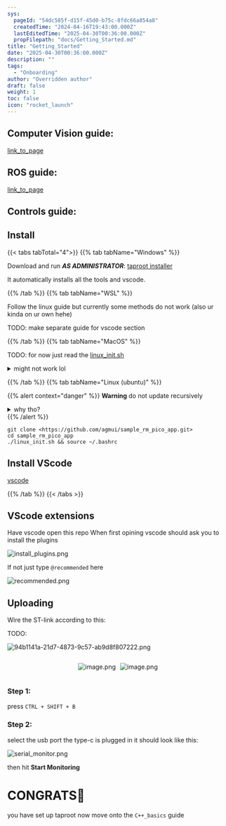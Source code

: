 ```yaml
---
sys:
  pageId: "54dc585f-d15f-45d0-b75c-8fdc66a854a8"
  createdTime: "2024-04-16T19:43:00.000Z"
  lastEditedTime: "2025-04-30T00:36:00.000Z"
  propFilepath: "docs/Getting_Started.md"
title: "Getting_Started"
date: "2025-04-30T00:36:00.000Z"
description: ""
tags:
  - "Onboarding"
author: "Overridden author"
draft: false
weight: 1
toc: false
icon: "rocket_launch"
---
```


## Computer Vision guide:

[link_to_page](86d45bc0-388b-4d26-8848-44f255f73d0e)

## ROS guide:

[link_to_page](3c76c1de-ec8f-46d6-8b0a-294005edc2d5)

## Controls guide:

## Install

{{< tabs tabTotal="4">}}
{{% tab tabName="Windows" %}}

Download and run _**AS ADMINISTRATOR**_: [taproot installer](https://github.com/Thornbots/TeachingFreshies/releases/tag/1.0)

It automatically installs all the tools and vscode.

{{% /tab %}}
{{% tab tabName="WSL" %}}

Follow the linux guide but currently some methods do not work (also ur kinda on ur own hehe)

TODO: make separate guide for vscode section

{{% /tab %}}
{{% tab tabName="MacOS" %}}

TODO: for now just read the [linux_init.sh](https://github.com/agmui/sample_rm_pico_app/blob/main/linux_init.sh)

<details>
<summary>might not work lol</summary>

`brew install libusb pkg-config`

Next install: [vscode](https://code.visualstudio.com/Download)

</details>

{{% /tab %}}
{{% tab tabName="Linux (ubuntu)" %}}

{{% alert context="danger" %}}
**Warning** do not update recursively
<details>
<summary>why tho?</summary>
There are some submodules that may go on for a while (like tinyusb) and I highly
recommend you don't need to get them.
If you want to see what submodules I update just look in `linux_init.sh`
</details>
{{% /alert %}}

```shell
git clone <https://github.com/agmui/sample_rm_pico_app.git>
cd sample_rm_pico_app
./linux_init.sh && source ~/.bashrc
```

## Install VScode

[vscode](https://code.visualstudio.com/Download)

{{% /tab %}}
{{< /tabs >}}

## VScode extensions

Have vscode open this repo
When first opining vscode should ask you to install the plugins

![install_plugins.png](https://prod-files-secure.s3.us-west-2.amazonaws.com/d518164a-d88e-44d1-a4ee-3adb3bd8bce0/89bd30f0-1825-4e77-867b-0a41ce370880/install_plugins.png?X-Amz-Algorithm=AWS4-HMAC-SHA256&X-Amz-Content-Sha256=UNSIGNED-PAYLOAD&X-Amz-Credential=ASIAZI2LB466ZXEOGNTT%2F20250624%2Fus-west-2%2Fs3%2Faws4_request&X-Amz-Date=20250624T061353Z&X-Amz-Expires=3600&X-Amz-Security-Token=IQoJb3JpZ2luX2VjEC4aCXVzLXdlc3QtMiJIMEYCIQCmLn16FRluEAfWaEPj1NzDsDgE8xzlooahv%2BzzeEcVwQIhAK3Lb9RdKOI9LRbXQUIwrL7VXFc44GLZ17LWajpqImItKv8DCCcQABoMNjM3NDIzMTgzODA1IgwM5b5oWIfNXmjFyn4q3AOG9LWC7fARgjj%2BbVtGyd3AQL66bfngPPbYcTI6Rf6hZB4fN2Kni4KZCfhrvO2%2FM%2F1RTLuYbOsPS5CtIPZEfZoCNnox8CbkbRkdqRIarHC2xZZny6mWbYOm3%2BNEG6SIxlJOYfkx9pMcTW5C1hbcymSzouu0248NfLOtXr9C3Drd6hb3K019S0GSIK7LNxZZthota0RMB%2B3bRiCgMza3WNTRhHe3e%2FhtV7rtjBn2cLZ%2FDMRqlESubnQP94Ydoy5CGThoChmt131PmS%2FiOfs9mF4w3UHBxNpXL5SRR0XHGTdKtCei%2B7rv1mSF6LLMmrA1kRvpMD%2FOny6vfTUp5l0EH5QFTiPJJPiuASPz1mbXcUi2%2BrE3gSMVT4kO7n2nMUuaFxbjqh9Dg8HPhnMt%2B9ROyzEQjaNACrQYilCU%2Bx3lSQYIJhBeHxa0cXC1tC3DXMtlUx85YEejQzkQWGyiiD1zmSi%2FBp1rBLQ7mlXbKq5y9fmf3eZ%2B87eXpHAMQedFANmuN8Te2TgxJG0zFm%2BbRHDUZenltWmFfGz6P88iKmRr3o8C0sFTCCtvsDeftSP7GeipNlhg4CDGzNTlRm7GEI9RrPJC0PzWYIEz6fG3iktI5qeIO%2FHkvokGMKukxQ3KWTDx9ujCBjqkAQ%2F4DVgsoGbMQbDREhwrk0FHjg2gmGdUGRYA%2FOmpblN%2FATIKcSmP1jnC%2FankQxzyaJzQef7fY%2BDNxhrCiN3i62IzWIT1Dgg%2FUpUdLQk471OWgvuzn7EC9460x6F4H0ClSN0KGSXZ8vbjbIv9AfnngkJWOJCfodpY7cfg95hFiQvZigM%2Bx7RMS2uxne4El4CH74%2FOflSF94CM2mnEHmwBLbNM%2FMKt&X-Amz-Signature=c98df40a0ef06308dc71d644cca15ecaf2c44aa8e2b621143afbe6677cc8f013&X-Amz-SignedHeaders=host&x-amz-checksum-mode=ENABLED&x-id=GetObject)

If not just type `@recommended` here  

![recommended.png](https://prod-files-secure.s3.us-west-2.amazonaws.com/d518164a-d88e-44d1-a4ee-3adb3bd8bce0/61e661e9-5d85-4dfc-be0d-8d2097a5e793/recommended.png?X-Amz-Algorithm=AWS4-HMAC-SHA256&X-Amz-Content-Sha256=UNSIGNED-PAYLOAD&X-Amz-Credential=ASIAZI2LB466ZXEOGNTT%2F20250624%2Fus-west-2%2Fs3%2Faws4_request&X-Amz-Date=20250624T061353Z&X-Amz-Expires=3600&X-Amz-Security-Token=IQoJb3JpZ2luX2VjEC4aCXVzLXdlc3QtMiJIMEYCIQCmLn16FRluEAfWaEPj1NzDsDgE8xzlooahv%2BzzeEcVwQIhAK3Lb9RdKOI9LRbXQUIwrL7VXFc44GLZ17LWajpqImItKv8DCCcQABoMNjM3NDIzMTgzODA1IgwM5b5oWIfNXmjFyn4q3AOG9LWC7fARgjj%2BbVtGyd3AQL66bfngPPbYcTI6Rf6hZB4fN2Kni4KZCfhrvO2%2FM%2F1RTLuYbOsPS5CtIPZEfZoCNnox8CbkbRkdqRIarHC2xZZny6mWbYOm3%2BNEG6SIxlJOYfkx9pMcTW5C1hbcymSzouu0248NfLOtXr9C3Drd6hb3K019S0GSIK7LNxZZthota0RMB%2B3bRiCgMza3WNTRhHe3e%2FhtV7rtjBn2cLZ%2FDMRqlESubnQP94Ydoy5CGThoChmt131PmS%2FiOfs9mF4w3UHBxNpXL5SRR0XHGTdKtCei%2B7rv1mSF6LLMmrA1kRvpMD%2FOny6vfTUp5l0EH5QFTiPJJPiuASPz1mbXcUi2%2BrE3gSMVT4kO7n2nMUuaFxbjqh9Dg8HPhnMt%2B9ROyzEQjaNACrQYilCU%2Bx3lSQYIJhBeHxa0cXC1tC3DXMtlUx85YEejQzkQWGyiiD1zmSi%2FBp1rBLQ7mlXbKq5y9fmf3eZ%2B87eXpHAMQedFANmuN8Te2TgxJG0zFm%2BbRHDUZenltWmFfGz6P88iKmRr3o8C0sFTCCtvsDeftSP7GeipNlhg4CDGzNTlRm7GEI9RrPJC0PzWYIEz6fG3iktI5qeIO%2FHkvokGMKukxQ3KWTDx9ujCBjqkAQ%2F4DVgsoGbMQbDREhwrk0FHjg2gmGdUGRYA%2FOmpblN%2FATIKcSmP1jnC%2FankQxzyaJzQef7fY%2BDNxhrCiN3i62IzWIT1Dgg%2FUpUdLQk471OWgvuzn7EC9460x6F4H0ClSN0KGSXZ8vbjbIv9AfnngkJWOJCfodpY7cfg95hFiQvZigM%2Bx7RMS2uxne4El4CH74%2FOflSF94CM2mnEHmwBLbNM%2FMKt&X-Amz-Signature=9bcde84d41411a69cdc48904eb2d90e33ab5e47335a841ef384c6922235deeab&X-Amz-SignedHeaders=host&x-amz-checksum-mode=ENABLED&x-id=GetObject)

## Uploading

Wire the ST-link according to this:

TODO:

![94b1141a-21d7-4873-9c57-ab9d8f807222.png](https://prod-files-secure.s3.us-west-2.amazonaws.com/d518164a-d88e-44d1-a4ee-3adb3bd8bce0/e5fad17d-ab82-4300-9f4c-505ab4b1202c/94b1141a-21d7-4873-9c57-ab9d8f807222.png?X-Amz-Algorithm=AWS4-HMAC-SHA256&X-Amz-Content-Sha256=UNSIGNED-PAYLOAD&X-Amz-Credential=ASIAZI2LB466ZXEOGNTT%2F20250624%2Fus-west-2%2Fs3%2Faws4_request&X-Amz-Date=20250624T061353Z&X-Amz-Expires=3600&X-Amz-Security-Token=IQoJb3JpZ2luX2VjEC4aCXVzLXdlc3QtMiJIMEYCIQCmLn16FRluEAfWaEPj1NzDsDgE8xzlooahv%2BzzeEcVwQIhAK3Lb9RdKOI9LRbXQUIwrL7VXFc44GLZ17LWajpqImItKv8DCCcQABoMNjM3NDIzMTgzODA1IgwM5b5oWIfNXmjFyn4q3AOG9LWC7fARgjj%2BbVtGyd3AQL66bfngPPbYcTI6Rf6hZB4fN2Kni4KZCfhrvO2%2FM%2F1RTLuYbOsPS5CtIPZEfZoCNnox8CbkbRkdqRIarHC2xZZny6mWbYOm3%2BNEG6SIxlJOYfkx9pMcTW5C1hbcymSzouu0248NfLOtXr9C3Drd6hb3K019S0GSIK7LNxZZthota0RMB%2B3bRiCgMza3WNTRhHe3e%2FhtV7rtjBn2cLZ%2FDMRqlESubnQP94Ydoy5CGThoChmt131PmS%2FiOfs9mF4w3UHBxNpXL5SRR0XHGTdKtCei%2B7rv1mSF6LLMmrA1kRvpMD%2FOny6vfTUp5l0EH5QFTiPJJPiuASPz1mbXcUi2%2BrE3gSMVT4kO7n2nMUuaFxbjqh9Dg8HPhnMt%2B9ROyzEQjaNACrQYilCU%2Bx3lSQYIJhBeHxa0cXC1tC3DXMtlUx85YEejQzkQWGyiiD1zmSi%2FBp1rBLQ7mlXbKq5y9fmf3eZ%2B87eXpHAMQedFANmuN8Te2TgxJG0zFm%2BbRHDUZenltWmFfGz6P88iKmRr3o8C0sFTCCtvsDeftSP7GeipNlhg4CDGzNTlRm7GEI9RrPJC0PzWYIEz6fG3iktI5qeIO%2FHkvokGMKukxQ3KWTDx9ujCBjqkAQ%2F4DVgsoGbMQbDREhwrk0FHjg2gmGdUGRYA%2FOmpblN%2FATIKcSmP1jnC%2FankQxzyaJzQef7fY%2BDNxhrCiN3i62IzWIT1Dgg%2FUpUdLQk471OWgvuzn7EC9460x6F4H0ClSN0KGSXZ8vbjbIv9AfnngkJWOJCfodpY7cfg95hFiQvZigM%2Bx7RMS2uxne4El4CH74%2FOflSF94CM2mnEHmwBLbNM%2FMKt&X-Amz-Signature=b7d4c44af021d8c1afc7e59f83d23349e3237b2fde887df244cb8ec6831a8519&X-Amz-SignedHeaders=host&x-amz-checksum-mode=ENABLED&x-id=GetObject)

<div style="display: flex;flex-direction: row; column-gap:10px; max-width: 630px;justify-content: center;">
<div>

![image.png](https://prod-files-secure.s3.us-west-2.amazonaws.com/d518164a-d88e-44d1-a4ee-3adb3bd8bce0/210ecb78-1116-4d7b-b9b7-2292f66fa2c2/image.png?X-Amz-Algorithm=AWS4-HMAC-SHA256&X-Amz-Content-Sha256=UNSIGNED-PAYLOAD&X-Amz-Credential=ASIAZI2LB466W7YLFKXX%2F20250624%2Fus-west-2%2Fs3%2Faws4_request&X-Amz-Date=20250624T061355Z&X-Amz-Expires=3600&X-Amz-Security-Token=IQoJb3JpZ2luX2VjEC4aCXVzLXdlc3QtMiJGMEQCIEZXLy60l7qVIyCGQubvZKtxg6IbW2qF7FTxVzezeOyLAiAKZWIy3Zdm2IIPdR1I%2FwMdGTRhzS0BP5o5MUyX7psSeir%2FAwgnEAAaDDYzNzQyMzE4MzgwNSIMh58Dv3GBQSXQSdJVKtwDNP7Qm2U15w49JEViTY%2FAdA2rL2fEP7tRWPjpIGh7%2Bje4XDJF7AqdWnQZatxd99OkD8wzM70yhoQr1jqErne5434nDOF%2FoV2bR5n5ek3UdIbKoNfR3AWBs%2FM4FTFGYLBjF2rNKmunCHWJhdDF%2BzcQBXE049fVn6ooHwRNaHiCOLQzcHLh%2Fu6uphciy6qLCbpaC5ZQytc4Bo7cbPCKYsxR7gPWMIyfc37Y98%2BWyaG7%2FEhcUyUbYVD7%2FX3q5NYBLjuiKmsed0ml0nmpqApxABWA%2FcuaTz8lJA8qe5ECCJHTdE3skBO86kKzi6NOX30X%2BPIl7SfQQuIVcgsP7gNo3oyjnqKOtvnTqe%2BSLRkI024%2FwKxFUduvLvVEeFlARnZbSH7tYJleUxIpiVTtpIKn4JA8iRUss0xbFXPGM61kPV7gw5sMLrk32Kw4F8YEjKoA3tD%2FTxPHekc9bUKBnaa5QxXt9Od8Kea7jNrL6N%2BfcIs9UZ1NBth8bvqI86t0OkpD8N8xzLZkcu9mh%2F6yPaQjOh5l24TW0zebKpilj0VnbUlcWFeyhsfE2HQoc7W89FSC1samUWb15%2B7q6m7XX%2FLBd7TleWCo8ie5ko1CHe3HaK1q9MQ0cCUElQ6sE%2B8RgBIw2ffowgY6pgH8fRrDKsbP9ExfWGqsNuNzWbS3SlJ4Dm9QC7km7tlntNnbJMf6f%2BuGPnUW96pwJc7QIKXeoSKR1GfrW7J%2F6B8rk77jmGsfVKUqpvI4E4tb4ZZCa3RQ%2BC5QnVgbXtcp%2FKnmPOfxsndyCL83z%2BjAdOADHP%2F0Cw7ZmFzSn8tegCc6HWrHBpSxjLedhfJ18Se%2FEAH66M7FLanMfqSh%2F7P8%2Fj8fb5CUu4wS&X-Amz-Signature=83d1aad8e35db249989444daebf918bc980e093cb4ed6184e2a9198f88a363b5&X-Amz-SignedHeaders=host&x-amz-checksum-mode=ENABLED&x-id=GetObject)

</div>
<div>

![image.png](https://prod-files-secure.s3.us-west-2.amazonaws.com/d518164a-d88e-44d1-a4ee-3adb3bd8bce0/33a0fd0f-8ca6-4a86-8e09-26e95ded1fff/image.png?X-Amz-Algorithm=AWS4-HMAC-SHA256&X-Amz-Content-Sha256=UNSIGNED-PAYLOAD&X-Amz-Credential=ASIAZI2LB466ZRUH2X72%2F20250624%2Fus-west-2%2Fs3%2Faws4_request&X-Amz-Date=20250624T061357Z&X-Amz-Expires=3600&X-Amz-Security-Token=IQoJb3JpZ2luX2VjEC4aCXVzLXdlc3QtMiJHMEUCIQC50sJcIOzQwUVEgykRuJsx3kGebdDjv4QDF4NKWNzfXQIgMndtMy8WdDG8r2GRRgvnbPTo38T8C8T7veOnAjLK3QEq%2FwMIJxAAGgw2Mzc0MjMxODM4MDUiDCc8dK83zB2zQPE8kyrcA9VjUk5E2xMlXm9NBWpEflPOPupIsiV0DQgy3qbj3sKXvhhIZoNHH0H4uN5lGa0DvEa%2BRFPVytwKKKq40KBsciA8vkQcR3DP68zSKgdG%2BDpUoat%2B9zjUU%2Bf4q%2BcAeLCyC5Rbc95lA0%2Bjvkw0x1AwiHpz%2BVSg630DM4Ggjg23E%2FI1BpJOq%2FUIPAkBvu6qgGErlRIZDjICKVRE960lQtdkNJo0jn3PJ0BiWTawfnJqylnRmHsEmZeSUHd6FC8gPgZqquo8NuyrF8emNc2eDbVLjPBu2LNoIjeTctDYL%2FNljLdUMOX15sfAsbOoQQzc5By2aHZkgCDYJvXKc2FkufDZq4uRXHC3xjXoP5wiuV%2B3j11IQmzND7HWL3gn%2F12qlwi2AsNcEKLrU05tqu%2BFew2E%2Fr0nTQCk9tUG%2FoFht9N2FMizi3XGcjiYEX30Mh2CV8Ny9UWnURV%2Fn%2BEkZ9jBPgV6GlTqVEZG17EovQqcbnDaRWG5fbVhpTzL5jzl7a%2FhdQ%2Bc7CvVnh%2FuQm0qajErgLejMd2DIIZ2IdoxwQ2dsme6IfBnZlzNPbeDzuXuy1wXUtFyoCzNqXomn3qXVKe4WBJwyfPXcxipv1EcsAgzVn9ve%2BofQe49boJCME9GS7zDML336MIGOqUBaB9UZ%2BHQtDFXOQtFwgdpvaMMhX0opXTvbpgTlzSbpQ5z3mXWHhk7D80zMb4fhon9os4IHgIlhQzN8zD4gBdxMZnw9z39J4cHr8bLMWBuwSmBXknzVNgZZ%2FZKagt7WlLGUmN1TJNT9l0OqHROQZ2vnmT6vdT7r8qswESFb2xBSwXkh9LkKhhp0H%2Frb4VBVJUY7AvSscaRQPw7y60dkZYn6MgkYdIA&X-Amz-Signature=e16577af3ca42055a75f0fc97f67511363c842ab2644a0575ecef100c5cde21d&X-Amz-SignedHeaders=host&x-amz-checksum-mode=ENABLED&x-id=GetObject)

</div>
</div>

### Step 1:

press `CTRL + SHIFT + B`

### Step 2:

select the usb port the type-c is plugged in it should look like this:

![serial_monitor.png](https://prod-files-secure.s3.us-west-2.amazonaws.com/d518164a-d88e-44d1-a4ee-3adb3bd8bce0/f03f4774-05d4-4393-b6a0-d5efb6d315ab/serial_monitor.png?X-Amz-Algorithm=AWS4-HMAC-SHA256&X-Amz-Content-Sha256=UNSIGNED-PAYLOAD&X-Amz-Credential=ASIAZI2LB466ZXEOGNTT%2F20250624%2Fus-west-2%2Fs3%2Faws4_request&X-Amz-Date=20250624T061353Z&X-Amz-Expires=3600&X-Amz-Security-Token=IQoJb3JpZ2luX2VjEC4aCXVzLXdlc3QtMiJIMEYCIQCmLn16FRluEAfWaEPj1NzDsDgE8xzlooahv%2BzzeEcVwQIhAK3Lb9RdKOI9LRbXQUIwrL7VXFc44GLZ17LWajpqImItKv8DCCcQABoMNjM3NDIzMTgzODA1IgwM5b5oWIfNXmjFyn4q3AOG9LWC7fARgjj%2BbVtGyd3AQL66bfngPPbYcTI6Rf6hZB4fN2Kni4KZCfhrvO2%2FM%2F1RTLuYbOsPS5CtIPZEfZoCNnox8CbkbRkdqRIarHC2xZZny6mWbYOm3%2BNEG6SIxlJOYfkx9pMcTW5C1hbcymSzouu0248NfLOtXr9C3Drd6hb3K019S0GSIK7LNxZZthota0RMB%2B3bRiCgMza3WNTRhHe3e%2FhtV7rtjBn2cLZ%2FDMRqlESubnQP94Ydoy5CGThoChmt131PmS%2FiOfs9mF4w3UHBxNpXL5SRR0XHGTdKtCei%2B7rv1mSF6LLMmrA1kRvpMD%2FOny6vfTUp5l0EH5QFTiPJJPiuASPz1mbXcUi2%2BrE3gSMVT4kO7n2nMUuaFxbjqh9Dg8HPhnMt%2B9ROyzEQjaNACrQYilCU%2Bx3lSQYIJhBeHxa0cXC1tC3DXMtlUx85YEejQzkQWGyiiD1zmSi%2FBp1rBLQ7mlXbKq5y9fmf3eZ%2B87eXpHAMQedFANmuN8Te2TgxJG0zFm%2BbRHDUZenltWmFfGz6P88iKmRr3o8C0sFTCCtvsDeftSP7GeipNlhg4CDGzNTlRm7GEI9RrPJC0PzWYIEz6fG3iktI5qeIO%2FHkvokGMKukxQ3KWTDx9ujCBjqkAQ%2F4DVgsoGbMQbDREhwrk0FHjg2gmGdUGRYA%2FOmpblN%2FATIKcSmP1jnC%2FankQxzyaJzQef7fY%2BDNxhrCiN3i62IzWIT1Dgg%2FUpUdLQk471OWgvuzn7EC9460x6F4H0ClSN0KGSXZ8vbjbIv9AfnngkJWOJCfodpY7cfg95hFiQvZigM%2Bx7RMS2uxne4El4CH74%2FOflSF94CM2mnEHmwBLbNM%2FMKt&X-Amz-Signature=b9263a95a9562f3677b9c97b50a0ab4fb0af039629122756435b972c1fad03f9&X-Amz-SignedHeaders=host&x-amz-checksum-mode=ENABLED&x-id=GetObject)

then hit **Start Monitoring**

# CONGRATS🎉

you have set up taproot now move onto the `C++_basics` guide
